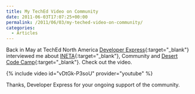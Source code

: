 ```yaml
---
title: My TechEd Video on Community
date: 2011-06-03T17:07:25+00:00
permalink: /2011/06/03/my-teched-video-on-community/
categories:
  - Articles
---
```

Back in May at TechEd North America [Developer Express](http://www.devexpress.com){:target="_blank"} interviewed me about [INETA](http://ineta.org){:target="_blank"}, Community and [Desert Code Camp](http://www.desertcodecamp.com){:target="_blank"}. Check out the video.

{% include video id="vDtGk-P3soU" provider="youtube" %}

Thanks, Developer Express for your ongoing support of the community.
